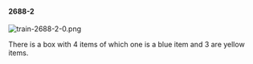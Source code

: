 #### 2688-2
![train-2688-2-0.png](https://github.com/lil-lab/nlvr/raw/master/nlvr/train/images/47/train-2688-2-0.png "train-2688-2-0.png")

There is a box with 4 items of which one is a blue item and 3 are yellow items.